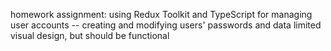 homework assignment: using Redux Toolkit and TypeScript for managing user accounts -- creating and modifying users' passwords and data
limited visual design, but should be functional
